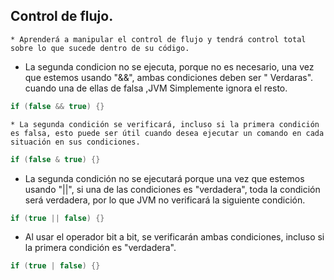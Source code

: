 ## Control de flujo.
    * Aprenderá a manipular el control de flujo y tendrá control total sobre lo que sucede dentro de su código.
* La segunda condicion no se ejecuta, porque no es necesario, una vez que estemos usando "&&", ambas condiciones deben ser "
Verdaras". cuando una de ellas de falsa ,JVM Simplemente ignora el resto.  
```java
if (false && true) {}  

```
    * La segunda condición se verificará, incluso si la primera condición es falsa, esto puede ser útil cuando desea ejecutar un comando en cada situación en sus condiciones.
```java
if (false & true) {} 

```
 * La segunda condición no se ejecutará porque una vez que estemos usando "||", si una de las condiciones es "verdadera", toda la condición será verdadera, por lo que JVM no verificará la siguiente condición.
```java
if (true || false) {}

```
 * Al usar el operador bit a bit, se verificarán ambas condiciones, incluso si la primera condición es "verdadera".
```java
if (true | false) {}

```